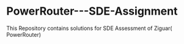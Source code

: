 # PowerRouter---SDE-Assignment

This Repository contains solutions for SDE Assessment of Ziguar( PowerRouter) 
